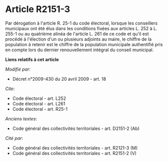 # Article R2151-3

Par dérogation à l'article R. 25-1 du code électoral, lorsque les conseillers municipaux ont été élus dans les conditions
fixées aux articles L. 252 à L. 255-1 ou au quatrième alinéa de l'article L. 261 de ce code et qu'il est procédé à l'élection
d'un ou plusieurs adjoints au maire, le chiffre de la population à retenir est le chiffre de la population municipale
authentifié pris en compte lors du dernier renouvellement intégral du conseil municipal.

**Liens relatifs à cet article**

_Modifié par_:

  - Décret n°2009-430 du 20 avril 2009 - art. 18

_Cite_:

  - Code électoral - art. L252
  - Code électoral - art. L261
  - Code électoral - art. R25-1

_Anciens textes_:

  - Code général des collectivités territoriales - art. D2151-2 (Ab)

_Cité par_:

  - Code général des collectivités territoriales - art. R2121-3 (M)
  - Code général des collectivités territoriales - art. R2151-2 (V)
